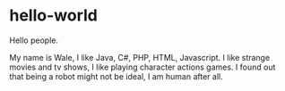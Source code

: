 # hello-world

Hello people.

My name is Wale, I like Java, C#, PHP, HTML, Javascript. 
I like strange movies and tv shows, I like playing character actions games.
I found out that being a robot might not be ideal, I am human after all.
